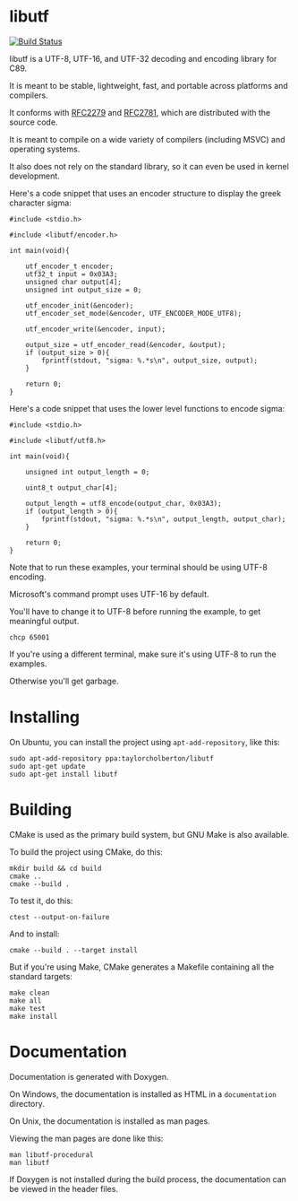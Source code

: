 libutf
======

[![Build Status](https://travis-ci.org/tholberton/libutf.svg?branch=master)](https://travis-ci.org/tholberton/libutf)

libutf is a UTF-8, UTF-16, and UTF-32 decoding and encoding library for C89.

It is meant to be stable, lightweight, fast, and portable across platforms and compilers.

It conforms with [RFC2279](https://www.ietf.org/rfc/rfc2781.txt) and [RFC2781](https://www.ietf.org/rfc/rfc2279.txt), which are distributed with the source code.

It is meant to compile on a wide variety of compilers (including MSVC) and operating systems.

It also does not rely on the standard library, so it can even be used in kernel development.

Here's a code snippet that uses an encoder structure to display the greek character sigma:

```
#include <stdio.h>

#include <libutf/encoder.h>

int main(void){

	utf_encoder_t encoder;
	utf32_t input = 0x03A3;
	unsigned char output[4];
	unsigned int output_size = 0;

	utf_encoder_init(&encoder);
	utf_encoder_set_mode(&encoder, UTF_ENCODER_MODE_UTF8);

	utf_encoder_write(&encoder, input);

	output_size = utf_encoder_read(&encoder, &output);
	if (output_size > 0){
		fprintf(stdout, "sigma: %.*s\n", output_size, output);
	}

	return 0;
}
```

Here's a code snippet that uses the lower level functions to encode sigma:

```
#include <stdio.h>

#include <libutf/utf8.h>

int main(void){

	unsigned int output_length = 0;

	uint8_t output_char[4];

	output_length = utf8_encode(output_char, 0x03A3);
	if (output_length > 0){
		fprintf(stdout, "sigma: %.*s\n", output_length, output_char);
	}

	return 0;
}
```

Note that to run these examples, your terminal should be using UTF-8 encoding.

Microsoft's command prompt uses UTF-16 by default.

You'll have to change it to UTF-8 before running the example, to get meaningful output.

```
chcp 65001
```

If you're using a different terminal, make sure it's using UTF-8 to run the examples.

Otherwise you'll get garbage.

# Installing

On Ubuntu, you can install the project using `apt-add-repository`, like this:

```
sudo apt-add-repository ppa:taylorcholberton/libutf
sudo apt-get update
sudo apt-get install libutf
```

# Building

CMake is used as the primary build system, but GNU Make is also available.

To build the project using CMake, do this:

```
mkdir build && cd build
cmake ..
cmake --build .
```

To test it, do this:

```
ctest --output-on-failure
```

And to install:

```
cmake --build . --target install
```

But if you're using Make, CMake generates a Makefile containing all the standard targets:

```
make clean
make all
make test
make install
```

# Documentation

Documentation is generated with Doxygen.

On Windows, the documentation is installed as HTML in a `documentation` directory.

On Unix, the documentation is installed as man pages.

Viewing the man pages are done like this:

```
man libutf-procedural
man libutf
```

If Doxygen is not installed during the build process, the documentation can be viewed in the header files.

